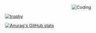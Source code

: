 <!--
**Dakshjain1/Dakshjain1** is a ✨ _special_ ✨ repository because its `README.md` (this file) appears on your GitHub profile.

Here are some ideas to get you started:

- 🔭 I’m currently working on ...
- 🌱 I’m currently learning ...
- 👯 I’m looking to collaborate on ...
- 🤔 I’m looking for help with ...
- 💬 Ask me about ...
- 📫 How to reach me: ...
- 😄 Pronouns: ...
- ⚡ Fun fact: ...g
-->
<p align="center">
<img alt="Coding" src="https://steamuserimages-a.akamaihd.net/ugc/794238861433329050/0BBF5155BAA4CF943C683701E86178CA3E25A84E/">
</p>

[![trophy](https://github-profile-trophy.vercel.app/?username=Dakshjain1&title=MultiLanguage,Commit,Repositories,Stars,Followers)](https://github.com/ryo-ma/github-profile-trophy)

[![Anurag's GitHub stats](https://github-readme-stats.vercel.app/api?username=Dakshjain1)](https://github.com/anuraghazra/github-readme-stats)

